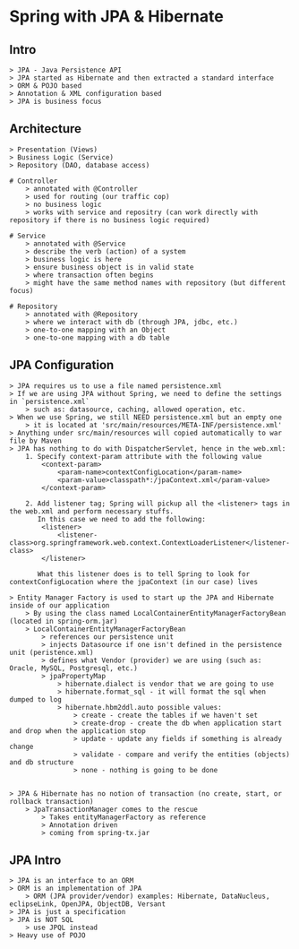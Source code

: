 # Spring with JPA & Hibernate

## Intro
	> JPA - Java Persistence API
	> JPA started as Hibernate and then extracted a standard interface
	> ORM & POJO based
	> Annotation & XML configuration based
	> JPA is business focus

## Architecture
	> Presentation (Views)
	> Business Logic (Service)
	> Repository (DAO, database access)

	# Controller
		> annotated with @Controller
		> used for routing (our traffic cop)
		> no business logic
		> works with service and repositry (can work directly with repository if there is no business logic required)

	# Service
		> annotated with @Service
		> describe the verb (action) of a system
		> business logic is here
		> ensure business object is in valid state
		> where transaction often begins
		> might have the same method names with repository (but different focus)

	# Repository
		> annotated with @Repository	
		> where we interact with db (through JPA, jdbc, etc.)
		> one-to-one mapping with an Object
		> one-to-one mapping with a db table

## JPA Configuration
	> JPA requires us to use a file named persistence.xml
	> If we are using JPA without Spring, we need to define the settings in `persistence.xml`
		> such as: datasource, caching, allowed operation, etc.
	> When we use Spring, we still NEED persistence.xml but an empty one
		> it is located at 'src/main/resources/META-INF/persistence.xml'
	> Anything under src/main/resources will copied automatically to war file by Maven
	> JPA has nothing to do with DispatcherServlet, hence in the web.xml:
		1. Specify context-param attribute with the following value
			<context-param>
				<param-name>contextConfigLocation</param-name>
				<param-value>classpath*:/jpaContext.xml</param-value>
			</context-param>

		2. Add listener tag; Spring will pickup all the <listener> tags in the web.xml and perform necessary stuffs.
		   In this case we need to add the following:
		   	<listener>
		   		<listener-class>org.springframework.web.context.ContextLoaderListener</listener-class>
		   	</listener>

		   What this listener does is to tell Spring to look for contextConfigLocation where the jpaContext (in our case) lives

	> Entity Manager Factory is used to start up the JPA and Hibernate inside of our application
		> By using the class named LocalContainerEntityManagerFactoryBean (located in spring-orm.jar)
		> LocalContainerEntityManagerFactoryBean 
			> references our persistence unit
			> injects Datasource if one isn't defined in the persistence unit (peristence.xml)
			> defines what Vendor (provider) we are using (such as: Oracle, MySQL, Postgresql, etc.)
			> jpaPropertyMap
				> hibernate.dialect is vendor that we are going to use
				> hibernate.format_sql - it will format the sql when dumped to log
				> hibernate.hbm2ddl.auto possible values:
					> create - create the tables if we haven't set
					> create-drop - create the db when application start and drop when the application stop
					> update - update any fields if something is already change
					> validate - compare and verify the entities (objects) and db structure 
					> none - nothing is going to be done


	> JPA & Hibernate has no notion of transaction (no create, start, or rollback transaction)
		> JpaTransactionManager comes to the rescue
			> Takes entityManagerFactory as reference
			> Annotation driven
			> coming from spring-tx.jar

## JPA Intro
	> JPA is an interface to an ORM
	> ORM is an implementation of JPA
		> ORM (JPA provider/vendor) examples: Hibernate, DataNucleus, eclipseLink, OpenJPA, ObjectDB, Versant
	> JPA is just a specification
	> JPA is NOT SQL
		> use JPQL instead
	> Heavy use of POJO

